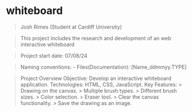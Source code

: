 # whiteboard

>Josh Rimes (Student at Cardiff University)

>This project includes the research and development of an web interactive whiteboard

>Project start date: 07/08/24

>Naming conventions: - Files(Documentation): [Name_ddmmyy.TYPE]

> Project Overview
  > Objective: Develop an interactive whiteboard application.
  > Technologies: HTML, CSS, JavaScript.
  > Key Features:
    > Drawing on the canvas.
    > Multiple brush types.
    > Different brush sizes.
    > Color selection.
    > Eraser tool.
    > Clear the canvas functionality.
    > Save the drawing as an image.
